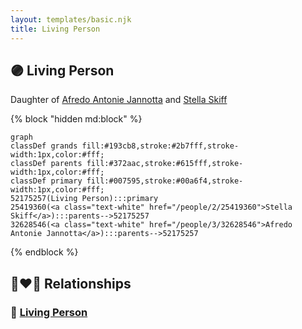 ```yaml
---
layout: templates/basic.njk
title: Living Person
---
```

## 🟣 Living Person

Daughter of [Afredo Antonie Jannotta](/people/3/32628546) and [Stella Skiff](/people/2/25419360)

{% block "hidden md:block" %}
```mermaid
graph
classDef grands fill:#193cb8,stroke:#2b7fff,stroke-width:1px,color:#fff;
classDef parents fill:#372aac,stroke:#615fff,stroke-width:1px,color:#fff;
classDef primary fill:#007595,stroke:#00a6f4,stroke-width:1px,color:#fff;
52175257(Living Person):::primary
25419360(<a class="text-white" href="/people/2/25419360">Stella Skiff</a>):::parents-->52175257
32628546(<a class="text-white" href="/people/3/32628546">Afredo Antonie Jannotta</a>):::parents-->52175257
```
{% endblock %}

## 👩‍❤️‍👨 Relationships

### 🔵 [Living Person](/people/5/58119852)
